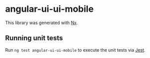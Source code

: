 # angular-ui-ui-mobile

This library was generated with [Nx](https://nx.dev).

## Running unit tests

Run `ng test angular-ui-ui-mobile` to execute the unit tests via [Jest](https://jestjs.io).
